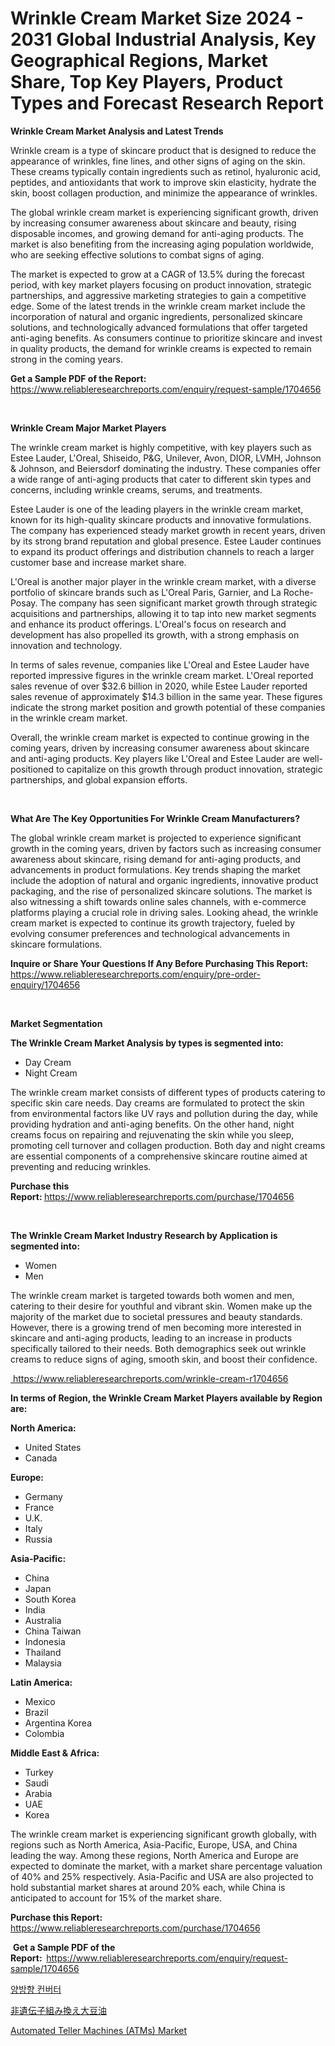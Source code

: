 <p><h1>Wrinkle Cream Market Size 2024 - 2031 Global Industrial Analysis, Key Geographical Regions, Market Share, Top Key Players, Product Types and Forecast Research Report</h1></p><p><strong>Wrinkle Cream Market Analysis and Latest Trends</strong></p>
<p><p>Wrinkle cream is a type of skincare product that is designed to reduce the appearance of wrinkles, fine lines, and other signs of aging on the skin. These creams typically contain ingredients such as retinol, hyaluronic acid, peptides, and antioxidants that work to improve skin elasticity, hydrate the skin, boost collagen production, and minimize the appearance of wrinkles.</p><p>The global wrinkle cream market is experiencing significant growth, driven by increasing consumer awareness about skincare and beauty, rising disposable incomes, and growing demand for anti-aging products. The market is also benefiting from the increasing aging population worldwide, who are seeking effective solutions to combat signs of aging.</p><p>The market is expected to grow at a CAGR of 13.5% during the forecast period, with key market players focusing on product innovation, strategic partnerships, and aggressive marketing strategies to gain a competitive edge. Some of the latest trends in the wrinkle cream market include the incorporation of natural and organic ingredients, personalized skincare solutions, and technologically advanced formulations that offer targeted anti-aging benefits. As consumers continue to prioritize skincare and invest in quality products, the demand for wrinkle creams is expected to remain strong in the coming years.</p></p>
<p><strong>Get a Sample PDF of the Report:&nbsp;</strong> <a href="https://www.reliableresearchreports.com/enquiry/request-sample/1704656">https://www.reliableresearchreports.com/enquiry/request-sample/1704656</a></p>
<p>&nbsp;</p>
<p><strong>Wrinkle Cream Major Market Players</strong></p>
<p><p>The wrinkle cream market is highly competitive, with key players such as Estee Lauder, L'Oreal, Shiseido, P&G, Unilever, Avon, DIOR, LVMH, Johnson & Johnson, and Beiersdorf dominating the industry. These companies offer a wide range of anti-aging products that cater to different skin types and concerns, including wrinkle creams, serums, and treatments.</p><p>Estee Lauder is one of the leading players in the wrinkle cream market, known for its high-quality skincare products and innovative formulations. The company has experienced steady market growth in recent years, driven by its strong brand reputation and global presence. Estee Lauder continues to expand its product offerings and distribution channels to reach a larger customer base and increase market share.</p><p>L'Oreal is another major player in the wrinkle cream market, with a diverse portfolio of skincare brands such as L'Oreal Paris, Garnier, and La Roche-Posay. The company has seen significant market growth through strategic acquisitions and partnerships, allowing it to tap into new market segments and enhance its product offerings. L'Oreal's focus on research and development has also propelled its growth, with a strong emphasis on innovation and technology.</p><p>In terms of sales revenue, companies like L'Oreal and Estee Lauder have reported impressive figures in the wrinkle cream market. L'Oreal reported sales revenue of over $32.6 billion in 2020, while Estee Lauder reported sales revenue of approximately $14.3 billion in the same year. These figures indicate the strong market position and growth potential of these companies in the wrinkle cream market.</p><p>Overall, the wrinkle cream market is expected to continue growing in the coming years, driven by increasing consumer awareness about skincare and anti-aging products. Key players like L'Oreal and Estee Lauder are well-positioned to capitalize on this growth through product innovation, strategic partnerships, and global expansion efforts.</p></p>
<p>&nbsp;</p>
<p><strong>What Are The Key Opportunities For Wrinkle Cream Manufacturers?</strong></p>
<p><p>The global wrinkle cream market is projected to experience significant growth in the coming years, driven by factors such as increasing consumer awareness about skincare, rising demand for anti-aging products, and advancements in product formulations. Key trends shaping the market include the adoption of natural and organic ingredients, innovative product packaging, and the rise of personalized skincare solutions. The market is also witnessing a shift towards online sales channels, with e-commerce platforms playing a crucial role in driving sales. Looking ahead, the wrinkle cream market is expected to continue its growth trajectory, fueled by evolving consumer preferences and technological advancements in skincare formulations.</p></p>
<p><strong>Inquire or Share Your Questions If Any Before Purchasing This Report:</strong> <a href="https://www.reliableresearchreports.com/enquiry/pre-order-enquiry/1704656">https://www.reliableresearchreports.com/enquiry/pre-order-enquiry/1704656</a></p>
<p>&nbsp;</p>
<p><strong>Market Segmentation</strong></p>
<p><strong>The Wrinkle Cream Market Analysis by types is segmented into:</strong></p>
<p><ul><li>Day Cream</li><li>Night Cream</li></ul></p>
<p><p>The wrinkle cream market consists of different types of products catering to specific skin care needs. Day creams are formulated to protect the skin from environmental factors like UV rays and pollution during the day, while providing hydration and anti-aging benefits. On the other hand, night creams focus on repairing and rejuvenating the skin while you sleep, promoting cell turnover and collagen production. Both day and night creams are essential components of a comprehensive skincare routine aimed at preventing and reducing wrinkles.</p></p>
<p><strong>Purchase this Report:&nbsp;</strong><a href="https://www.reliableresearchreports.com/purchase/1704656">https://www.reliableresearchreports.com/purchase/1704656</a></p>
<p>&nbsp;</p>
<p><strong>The Wrinkle Cream Market Industry Research by Application is segmented into:</strong></p>
<p><ul><li>Women</li><li>Men</li></ul></p>
<p><p>The wrinkle cream market is targeted towards both women and men, catering to their desire for youthful and vibrant skin. Women make up the majority of the market due to societal pressures and beauty standards. However, there is a growing trend of men becoming more interested in skincare and anti-aging products, leading to an increase in products specifically tailored to their needs. Both demographics seek out wrinkle creams to reduce signs of aging, smooth skin, and boost their confidence.</p></p>
<p><a href="https://www.reliableresearchreports.com/wrinkle-cream-r1704656">&nbsp;https://www.reliableresearchreports.com/wrinkle-cream-r1704656</a></p>
<p><strong>In terms of Region, the Wrinkle Cream Market Players available by Region are:</strong></p>
<p>
    <p> <strong> North America: </strong>
        <ul>
            <li>United States</li>
            <li>Canada</li>
        </ul>
        </p> 
    <p> <strong> Europe: </strong>
        <ul>
            <li>Germany</li>
            <li>France</li>
            <li>U.K.</li>
            <li>Italy</li>
            <li>Russia</li>
        </ul>
        </p> 
    <p> <strong> Asia-Pacific: </strong>
        <ul>
            <li>China</li>
            <li>Japan</li>
            <li>South Korea</li>
            <li>India</li>
            <li>Australia</li>
            <li>China Taiwan</li>
            <li>Indonesia</li>
            <li>Thailand</li>
            <li>Malaysia</li>
        </ul>
        </p> 
    <p> <strong> Latin America: </strong>
        <ul>
            <li>Mexico</li>
            <li>Brazil</li>
            <li>Argentina Korea</li>
            <li>Colombia</li>
        </ul>
        </p> 
    <p> <strong> Middle East & Africa: </strong>
        <ul>
            <li>Turkey</li>
            <li>Saudi</li>
            <li>Arabia</li>
            <li>UAE</li>
            <li>Korea</li>
        </ul>
    </p>
    </p>
<p><p>The wrinkle cream market is experiencing significant growth globally, with regions such as North America, Asia-Pacific, Europe, USA, and China leading the way. Among these regions, North America and Europe are expected to dominate the market, with a market share percentage valuation of 40% and 25% respectively. Asia-Pacific and USA are also projected to hold substantial market shares at around 20% each, while China is anticipated to account for 15% of the market share.</p></p>
<p><strong>Purchase this Report: </strong><a href="https://www.reliableresearchreports.com/purchase/1704656">https://www.reliableresearchreports.com/purchase/1704656</a></p>
<p>&nbsp;<strong>Get a Sample PDF of the Report:&nbsp;&nbsp;</strong><a href="https://www.reliableresearchreports.com/enquiry/request-sample/1704656">https://www.reliableresearchreports.com/enquiry/request-sample/1704656</a></p>
<p><strong></strong></p>
<p><p><a href="https://github.com/LoganRew1964/Market-Research-Report-List-1/blob/main/6467703122897.md">양방향 컨버터</a></p><p><a href="https://github.com/KenyonJohns/Market-Research-Report-List-1/blob/main/7813518124925.md">非遺伝子組み換え大豆油</a></p><p><a href="https://github.com/joannesouthgate/Market-Research-Report-List-3/blob/main/automated-teller-machines-atms-market.md">Automated Teller Machines (ATMs) Market</a></p></p>